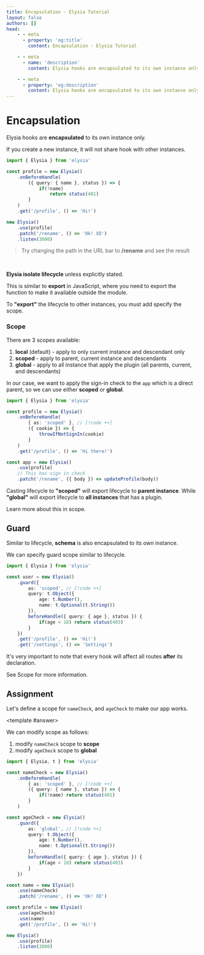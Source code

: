 ```yaml
---
title: Encapsulation - Elysia Tutorial
layout: false
authors: []
head:
    - - meta
      - property: 'og:title'
        content: Encapsulation - Elysia Tutorial

    - - meta
      - name: 'description'
        content: Elysia hooks are encapsulated to its own instance only. If you create a new instance, it will not share hook with other instances.

    - - meta
      - property: 'og:description'
        content: Elysia hooks are encapsulated to its own instance only. If you create a new instance, it will not share hook with other instances.
---
```


<script setup lang="ts">
import { Elysia } from 'elysia'

import Editor from '../../../components/xiao/playground/playground.vue'
import DocLink from '../../../components/xiao/doc-link/doc-link.vue'
import Playground from '../../../components/nearl/playground.vue'

import { code, testcases } from './data'

const profile1 = new Elysia()
	.onBeforeHandle(
		({ query: { name }, status }) => {
			if(!name)
				return status(401)
		}
	)
	.get('/profile', () => 'Hi!')

const demo1 = new Elysia()
	.use(profile1)
	.patch('/rename', () => 'Ok! XD')

const profile2 = new Elysia()
	.onBeforeHandle(
		{ as: 'global' },
		({ query: { name }, status }) => {
			if(!name)
				return status(401)
		}
	)
	.get('/profile', ({ status }) => status(401))

const demo2 = new Elysia()
	.use(profile2)
	.patch('/rename', () => 'Ok! XD')

</script>

<Editor :code="code" :testcases="testcases">

# Encapsulation

Elysia hooks are **encapsulated** to its own instance only.

If you create a new instance, it will not share hook with other instances.

```ts
import { Elysia } from 'elysia'

const profile = new Elysia()
	.onBeforeHandle(
		({ query: { name }, status }) => {
			if(!name)
				return status(401)
		}
	)
	.get('/profile', () => 'Hi!')

new Elysia()
	.use(profile)
	.patch('/rename', () => 'Ok! XD')
	.listen(3000)
```

<Playground :elysia="demo1" />

> Try changing the path in the URL bar to **/rename** and see the result

<br>

**Elysia isolate lifecycle** unless explicitly stated.

This is similar to **export** in JavaScript, where you need to export the function to make it available outside the module.

To **"export"** the lifecycle to other instances, you must add specify the scope.

### Scope

There are 3 scopes available:
1. **local** (default) - apply to only current instance and descendant only
2. **scoped** - apply to parent, current instance and descendants
3. **global** - apply to all instance that apply the plugin (all parents, current, and descendants)

In our case, we want to apply the sign-in check to the `app` which is a direct parent, so we can use either **scoped** or **global**.

```ts
import { Elysia } from 'elysia'

const profile = new Elysia()
	.onBeforeHandle(
		{ as: 'scoped' }, // [!code ++]
		({ cookie }) => {
			throwIfNotSignIn(cookie)
		}
	)
	.get('/profile', () => 'Hi there!')

const app = new Elysia()
	.use(profile)
	// This has sign in check
	.patch('/rename', ({ body }) => updateProfile(body))
```

<Playground :elysia="demo2" />

Casting lifecycle to **"scoped"** will export lifecycle to **parent instance**.
While **"global"** will export lifecycle to **all instances** that has a plugin.

Learn more about this in <DocLink href="/essential/plugin.html#scope-level">scope</DocLink>.

## Guard
Similar to lifecycle, **schema** is also encapsulated to its own instance.

We can specify guard scope similar to lifecycle.

```typescript
import { Elysia } from 'elysia'

const user = new Elysia()
	.guard({
		as: 'scoped', // [!code ++]
		query: t.Object({
			age: t.Number(),
			name: t.Optional(t.String())
		}),
		beforeHandle({ query: { age }, status }) {
			if(age < 18) return status(403)
		}
	})
	.get('/profile', () => 'Hi!')
	.get('/settings', () => 'Settings')
```

It's very important to note that every hook will affect all routes **after** its declaration.

See <DocLink href="/essential/plugin.html#scope">Scope</DocLink> for more information.

## Assignment

Let's define a scope for `nameCheck`, and `ageCheck` to make our app works.

<template #answer>

We can modify scope as follows:
1. modify `nameCheck` scope to **scope**
2. modify `ageCheck` scope to **global**

```typescript
import { Elysia, t } from 'elysia'

const nameCheck = new Elysia()
	.onBeforeHandle(
		{ as: 'scoped' }, // [!code ++]
		({ query: { name }, status }) => {
			if(!name) return status(401)
		}
	)

const ageCheck = new Elysia()
	.guard({
		as: 'global', // [!code ++]
		query: t.Object({
			age: t.Number(),
			name: t.Optional(t.String())
		}),
		beforeHandle({ query: { age }, status }) {
			if(age < 18) return status(403)
		}
	})

const name = new Elysia()
	.use(nameCheck)
	.patch('/rename', () => 'Ok! XD')

const profile = new Elysia()
	.use(ageCheck)
	.use(name)
	.get('/profile', () => 'Hi!')

new Elysia()
	.use(profile)
	.listen(3000)
```

</template>

</Editor>
